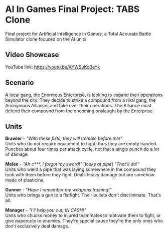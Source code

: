 # AI In Games Final Project: TABS Clone
Final project for Artificial Intelligence in Games; a Total Accurate Battle Simulator clone focused on the AI units

## Video Showcase
YouTube link: https://youtu.be/AYWSuKoBeYk

## Scenario
A local gang, the Enormous Enterprise, is looking to expand their operations beyond the city. They decide to strike a compound from a rival gang, the Anonymous Alliance, and take over their operations. The Alliance must defend their compound from the oncoming onslaught by the Enterprise.

## Units
**Brawler** - *"With these fists, they will tremble before me!"* <br>
Units who do not require equipment to fight; thus they are empty handed. Punches about four times per attack cycle, not that a single punch do a lot of damage.

**Melee** - *"Ah c\*\*\*, I forgot my sword!"* [*looks at pipe*] *"That'll do!"* <br>
Units who wield a pipe that was laying somewhere in the compound they took with them before they fight. Deals heavy damage but are somehow made of plasticine.

**Gunner** - *"Hope I remember my weapons training!"* <br>
Units who brings a gun to a fistfight. Their bullets don't discriminate. That's all.

**Manager** - *"I'll help you out, IN CASH!"* <br>
Units who chucks money to injured teammates to motivate them to fight, or give papercuts to enemies. They're special cause they're the only ones who don't exclusively deal damage.
